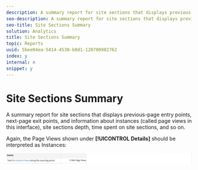 ```yaml
---
description: A summary report for site sections that displays previous-page entry points, next-page exit points, and information about instances (called page views in this interface), site sections depth, time spent on site sections, and so on.
seo-description: A summary report for site sections that displays previous-page entry points, next-page exit points, and information about instances (called page views in this interface), site sections depth, time spent on site sections, and so on.
seo-title: Site Sections Summary
solution: Analytics
title: Site Sections Summary
topic: Reports
uuid: 5bee04ea-5414-4538-b0d1-120700982762
index: y
internal: n
snippet: y
---
```


# Site Sections Summary

A summary report for site sections that displays previous-page entry points, next-page exit points, and information about instances (called page views in this interface), site sections depth, time spent on site sections, and so on.

Again, the Page Views shown under **[!UICONTROL Details]** should be interpreted as Instances:

![](assets/site_sec_summ.png)

